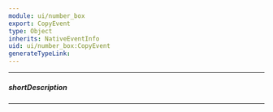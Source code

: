 ```yaml
---
module: ui/number_box
export: CopyEvent
type: Object
inherits: NativeEventInfo
uid: ui/number_box:CopyEvent
generateTypeLink: 
---
```

---
##### shortDescription
<!-- Description goes here -->

---
<!-- Description goes here -->